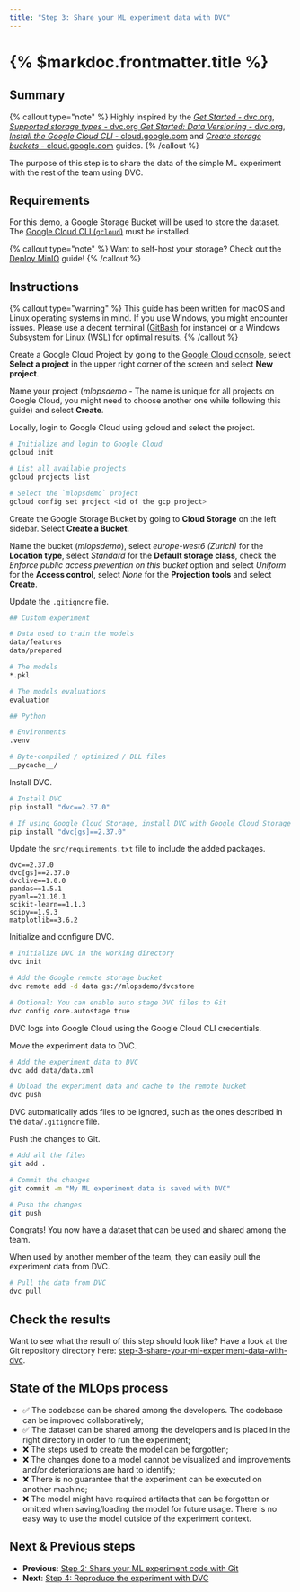 ```yaml
---
title: "Step 3: Share your ML experiment data with DVC"
---
```


# {% $markdoc.frontmatter.title %}

## Summary

{% callout type="note" %}
Highly inspired by the [_Get Started_ - dvc.org](https://dvc.org/doc/start), [_Supported storage types_ - dvc.org
](https://dvc.org/doc/command-reference/remote/add#supported-storage-types) [_Get Started: Data Versioning_ - dvc.org](https://dvc.org/doc/start/data-management), [_Install the Google Cloud CLI_ - cloud.google.com](https://cloud.google.com/sdk/docs/install-sdk) and [_Create storage buckets_ - cloud.google.com](https://cloud.google.com/storage/docs/creating-buckets) guides.
{% /callout %}

The purpose of this step is to share the data of the simple ML experiment with the rest of the team using DVC.

## Requirements

For this demo, a Google Storage Bucket will be used to store the dataset. The [Google Cloud CLI (`gcloud`)](https://cloud.google.com/sdk/docs/install-sdk) must be installed.

{% callout type="note" %}
Want to self-host your storage? Check out the [Deploy MinIO](/advanced-concepts/deploy-minio) guide!
{% /callout %}

## Instructions

{% callout type="warning" %}
This guide has been written for macOS and Linux operating systems in mind. If you use Windows, you might encounter issues. Please use a decent terminal ([GitBash](https://gitforwindows.org/) for instance) or a Windows Subsystem for Linux (WSL) for optimal results.
{% /callout %}

Create a Google Cloud Project by going to the [Google Cloud console](https://console.cloud.google.com/), select **Select a project** in the upper right corner of the screen and select **New project**.

Name your project (_mlopsdemo_ - The name is unique for all projects on Google Cloud, you might need to choose another one while following this guide) and select **Create**.

Locally, login to Google Cloud using gcloud and select the project.

```sh
# Initialize and login to Google Cloud
gcloud init

# List all available projects
gcloud projects list

# Select the `mlopsdemo` project
gcloud config set project <id of the gcp project>
```

Create the Google Storage Bucket by going to **Cloud Storage** on the left sidebar. Select **Create a Bucket**.

Name the bucket (_mlopsdemo_), select _europe-west6 (Zurich)_ for the **Location type**, select _Standard_ for the **Default storage class**, check the _Enforce public access prevention on this bucket_ option and select _Uniform_ for the **Access control**, select _None_ for the **Projection tools** and select **Create**.

Update the `.gitignore` file.

```sh
## Custom experiment

# Data used to train the models
data/features
data/prepared

# The models
*.pkl

# The models evaluations
evaluation

## Python

# Environments
.venv

# Byte-compiled / optimized / DLL files
__pycache__/
```

Install DVC.

```sh
# Install DVC
pip install "dvc==2.37.0"

# If using Google Cloud Storage, install DVC with Google Cloud Storage support
pip install "dvc[gs]==2.37.0"
```

Update the `src/requirements.txt` file to include the added packages.

```
dvc==2.37.0
dvc[gs]==2.37.0
dvclive==1.0.0
pandas==1.5.1
pyaml==21.10.1
scikit-learn==1.1.3
scipy==1.9.3
matplotlib==3.6.2
```

Initialize and configure DVC.

```sh
# Initialize DVC in the working directory
dvc init

# Add the Google remote storage bucket
dvc remote add -d data gs://mlopsdemo/dvcstore

# Optional: You can enable auto stage DVC files to Git
dvc config core.autostage true
```

DVC logs into Google Cloud using the Google Cloud CLI credentials.

Move the experiment data to DVC.

```sh
# Add the experiment data to DVC
dvc add data/data.xml

# Upload the experiment data and cache to the remote bucket
dvc push
```

DVC automatically adds files to be ignored, such as the ones described in the `data/.gitignore` file.

Push the changes to Git.

```sh
# Add all the files
git add .

# Commit the changes
git commit -m "My ML experiment data is saved with DVC"

# Push the changes
git push
```

Congrats! You now have a dataset that can be used and shared among the team.

When used by another member of the team, they can easily pull the experiment data from DVC.

```sh
# Pull the data from DVC
dvc pull
```

## Check the results

Want to see what the result of this step should look like? Have a look at the Git repository directory here: [step-3-share-your-ml-experiment-data-with-dvc](https://github.com/csia-pme/a-guide-to-mlops/tree/main/pages/the-guide/step-3-share-your-ml-experiment-data-with-dvc).

## State of the MLOps process

- ✅ The codebase can be shared among the developers. The codebase can be improved collaboratively;
- ✅ The dataset can be shared among the developers and is placed in the right directory in order to run the experiment;
- ❌ The steps used to create the model can be forgotten;
- ❌ The changes done to a model cannot be visualized and improvements and/or deteriorations are hard to identify;
- ❌ There is no guarantee that the experiment can be executed on another machine;
- ❌ The model might have required artifacts that can be forgotten or omitted when saving/loading the model for future usage. There is no easy way to use the model outside of the experiment context.

## Next & Previous steps

- **Previous**: [Step 2: Share your ML experiment code with Git](/the-guide/step-2-share-your-ml-experiment-code-with-git)
- **Next**: [Step 4: Reproduce the experiment with DVC](/the-guide/step-4-reproduce-the-experiment-with-dvc)
